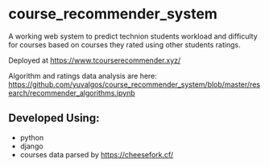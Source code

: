 # course_recommender_system
A working web system to predict technion students workload and difficulty for courses based on courses they rated using other students ratings.

Deployed at https://www.tcourserecommender.xyz/

Algorithm and ratings data analysis are here:
https://github.com/yuvalgos/course_recommender_system/blob/master/research/recommender_algorithms.ipynb


## Developed Using:
 * python 
 * django
 * courses data parsed by https://cheesefork.cf/
